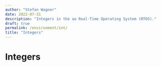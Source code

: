 ```yaml
---
author: "Stefan Wagner"
date: 2022-07-31
description: "Integers in the ao Real-Time Operating System (RTOS)."
draft: true
permalink: /environment/int/
title: "Integers"
---
```


# Integers
